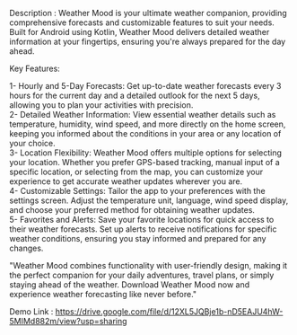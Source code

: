 Description : Weather Mood is your ultimate weather companion, providing comprehensive forecasts and customizable features to suit your needs. Built for Android using Kotlin, Weather Mood delivers detailed weather information at your fingertips, ensuring you're always prepared for the day ahead.

Key Features:

1- Hourly and 5-Day Forecasts: Get up-to-date weather forecasts every 3 hours for the current day and a detailed outlook for the next 5 days, allowing you to plan your activities with precision.         
2- Detailed Weather Information: View essential weather details such as temperature, humidity, wind speed, and more directly on the home screen, keeping you informed about the conditions in your area or any location of your choice.         
3- Location Flexibility: Weather Mood offers multiple options for selecting your location. Whether you prefer GPS-based tracking, manual input of a specific location, or selecting from the map, you can customize your experience to get accurate weather updates wherever you are.          
4- Customizable Settings: Tailor the app to your preferences with the settings screen. Adjust the temperature unit, language, wind speed display, and choose your preferred method for obtaining weather updates.         
5- Favorites and Alerts: Save your favorite locations for quick access to their weather forecasts. Set up alerts to receive notifications for specific weather conditions, ensuring you stay informed and prepared for any changes.  

"Weather Mood combines functionality with user-friendly design, making it the perfect companion for your daily adventures, travel plans, or simply staying ahead of the weather. Download Weather Mood now and experience weather forecasting like never before."       

Demo Link : https://drive.google.com/file/d/12XL5JQBje1b-nD5EAJU4hW-5MIMd882m/view?usp=sharing
